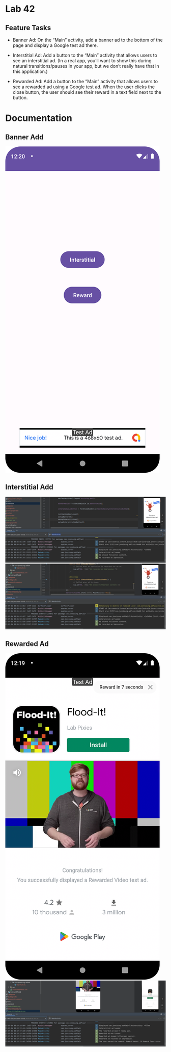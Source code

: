 # Lab 42
## Feature Tasks
* Banner Ad: On the “Main” activity, add a banner ad to the bottom of the page and display a Google test ad there.

* Interstitial Ad: Add a button to the “Main” activity that allows users to see an interstitial ad. (In a real app, you’ll want to show this during natural transitions/pauses in your app, but we don’t really have that in this application.)

* Rewarded Ad: Add a button to the “Main” activity that allows users to see a rewarded ad using a Google test ad. When the user clicks the close button, the user should see their reward in a text field next to the button.

# Documentation
## Banner Add
![Banner](screenshot/bannerad.png)

## Interstitial Add
![Interstitial Ad](screenshot/interstitialad.png)
![Interstitial Ad](screenshot/interstittialadlogcat.png)

## Rewarded Ad
![Reward Ad](screenshot/rewardad.png)
![Reward Ad](screenshot/rewardadlogcat.png)